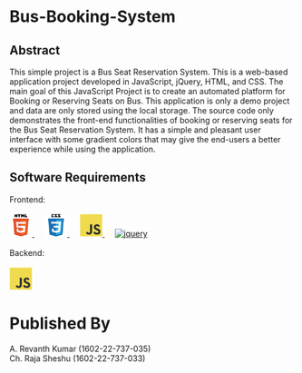 # Bus-Booking-System
## Abstract
This simple project is a Bus Seat Reservation System. This is a web-based application project developed in JavaScript, jQuery, HTML, and CSS. The main goal of this JavaScript Project is to create an automated platform for Booking or Reserving Seats on Bus. This application is only a demo project and data are only stored using the local storage. The source code only demonstrates the front-end functionalities of booking or reserving seats for the Bus Seat Reservation System. It has a simple and pleasant user interface with some gradient colors that may give the end-users a better experience while using the application.
## Software Requirements
Frontend: <br> <br>
<a href="https://www.w3.org/html/" target="_blank" > 
            <img src="https://raw.githubusercontent.com/devicons/devicon/master/icons/html5/html5-original-wordmark.svg" alt="html5" width="40" height="40"/> 
</a>
&emsp;
<a href="https://www.w3schools.com/css/" target="_blank">
            <img src="https://raw.githubusercontent.com/devicons/devicon/master/icons/css3/css3-original-wordmark.svg" alt="css3" width="40" height="40"/> 
</a>
&emsp;
<a href="https://developer.mozilla.org/en-US/docs/Web/JavaScript" target="_blank"> 
           <img src="https://raw.githubusercontent.com/devicons/devicon/master/icons/javascript/javascript-original.svg" alt="javascript" width="40" height="40"/>
</a>
&emsp;
<a href="https://www.w3schools.com/jquery/" target="_blank" >
            <img src="https://upload.wikimedia.org/wikipedia/commons/f/fd/JQuery-Logo.svg" alt="jquery" width="40" height="40"/>
</a>
<br> <br>
Backend: <br> <br>
<a href="https://developer.mozilla.org/en-US/docs/Web/JavaScript" target="_blank"> 
           <img src="https://raw.githubusercontent.com/devicons/devicon/master/icons/javascript/javascript-original.svg" alt="javascript" width="40" height="40"/>
</a>
# Published By
A. Revanth Kumar (1602-22-737-035) <br>
Ch. Raja Sheshu (1602-22-737-033)
